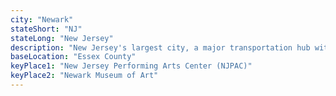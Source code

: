 ```yaml
---
city: "Newark"
stateShort: "NJ"
stateLong: "New Jersey"
description: "New Jersey's largest city, a major transportation hub with vibrant arts, culture, and historical significance."
baseLocation: "Essex County"
keyPlace1: "New Jersey Performing Arts Center (NJPAC)"
keyPlace2: "Newark Museum of Art"
---
```

